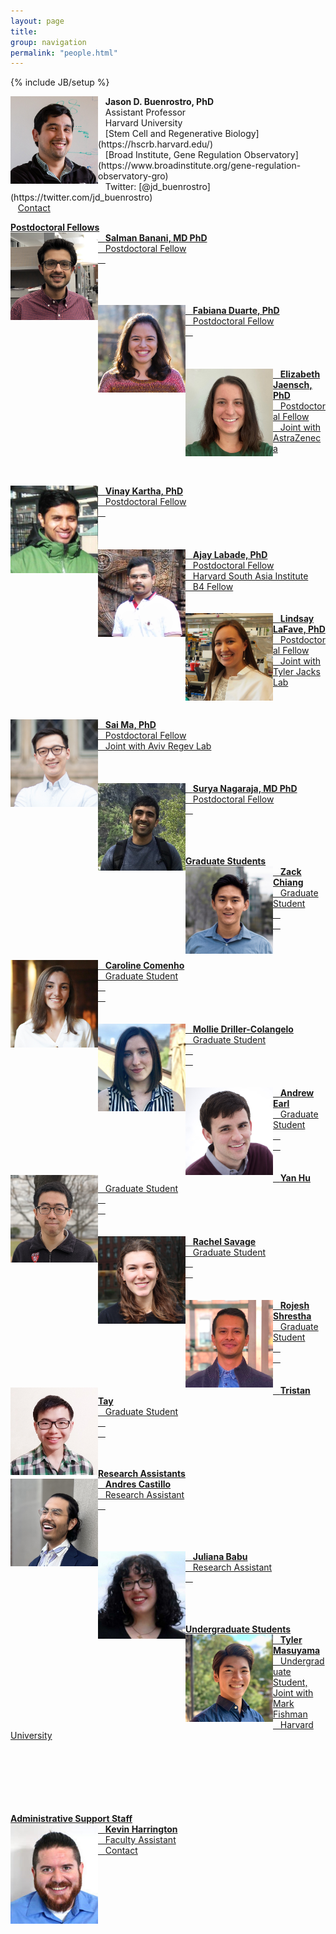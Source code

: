```yaml
---
layout: page
title:
group: navigation
permalink: "people.html"
---
```

{% include JB/setup %}

<img alt="Jason D. Buenrostro, PhD" align="left" src="media/people/JasonBuenrostro2.jpg" width="140" height="140"/>
&nbsp;&nbsp;&nbsp;<b>Jason D. Buenrostro, PhD</b><br>
&nbsp;&nbsp;&nbsp;Assistant Professor<br>
&nbsp;&nbsp;&nbsp;Harvard University<br>
&nbsp;&nbsp;&nbsp;[Stem Cell and Regenerative Biology](https://hscrb.harvard.edu/)<br>
&nbsp;&nbsp;&nbsp;[Broad Institute, Gene Regulation Observatory](https://www.broadinstitute.org/gene-regulation-observatory-gro)<br>
&nbsp;&nbsp;&nbsp;Twitter: [@jd_buenrostro](https://twitter.com/jd_buenrostro)<br>
&nbsp;&nbsp;&nbsp;<a href="mailto:jason_buenrostro@harvard.edu">Contact

<b>Postdoctoral Fellows</b><br>
<img alt="Salman Banani" align="left" src="media/people/SalmanBanani.JPG" width="140" height="140"/>
&nbsp;&nbsp;&nbsp;<b>Salman Banani, MD PhD</b><br>
&nbsp;&nbsp;&nbsp;Postdoctoral Fellow<br>
&nbsp;&nbsp;&nbsp;<br>
<br><br><br>

<img alt="Fabiana Duarte" align="left" src="media/people/FabianaDuarte.jpg" width="140" height="140"/>
&nbsp;&nbsp;&nbsp;<b>Fabiana Duarte, PhD</b><br>
&nbsp;&nbsp;&nbsp;Postdoctoral Fellow<br>
&nbsp;&nbsp;&nbsp;<br>
<br><br><br>

<img alt="Elizabeth Jaensch" align="left" src="media/people/ElizabethJaensch.jpg" width="140" height="140"/>
&nbsp;&nbsp;&nbsp;<b>Elizabeth Jaensch, PhD</b><br>
&nbsp;&nbsp;&nbsp;Postdoctoral Fellow<br>
&nbsp;&nbsp;&nbsp;Joint with AstraZeneca<br>
<br><br><br>

<img alt="Vinay Kartha" align="left" src="media/people/VinayKartha.jpg" width="140" height="140"/>
&nbsp;&nbsp;&nbsp;<b>Vinay Kartha, PhD</b><br>
&nbsp;&nbsp;&nbsp;Postdoctoral Fellow<br>
&nbsp;&nbsp;&nbsp;<br>
<br><br><br>

<img alt="Ajay Labade" align="left" src="media/people/AjayLabade.jpg" width="140" height="140"/>
&nbsp;&nbsp;&nbsp;<b>Ajay Labade, PhD</b><br>
&nbsp;&nbsp;&nbsp;Postdoctoral Fellow<br>
&nbsp;&nbsp;&nbsp;Harvard South Asia Institute<br>
&nbsp;&nbsp;&nbsp;B4 Fellow<br>
<br><br>

<img alt="Lindsay LaFave" align="left" src="media/people/LindsayLaFave.jpg" width="140" height="140"/>
&nbsp;&nbsp;&nbsp;<b>Lindsay LaFave, PhD</b><br>
&nbsp;&nbsp;&nbsp;Postdoctoral Fellow<br>
&nbsp;&nbsp;&nbsp;Joint with Tyler Jacks Lab<br>
<br><br><br>

<img alt="Sai Ma" align="left" src="media/people/SaiMa.jpg" width="140" height="140"/>
&nbsp;&nbsp;&nbsp;<b>Sai Ma, PhD</b><br>
&nbsp;&nbsp;&nbsp;Postdoctoral Fellow<br>
&nbsp;&nbsp;&nbsp;Joint with Aviv Regev Lab<br>
<br><br><br>

<img alt="Surya Nagaraja" align="left" src="media/people/SuryaNagaraja_3.png" width="140" height="140"/>
&nbsp;&nbsp;&nbsp;<b>Surya Nagaraja, MD PhD</b><br>
&nbsp;&nbsp;&nbsp;Postdoctoral Fellow<br>
&nbsp;&nbsp;&nbsp;<br>
<br><br><br>

<b>Graduate Students</b><br>
<img alt="Zack Chiang" align="left" src="media/people/ZackChiang.jpg" width="140" height="140"/>
&nbsp;&nbsp;&nbsp;<b>Zack Chiang</b><br>
&nbsp;&nbsp;&nbsp;Graduate Student<br>
&nbsp;&nbsp;&nbsp;<br>
&nbsp;&nbsp;&nbsp;<br>
<br><br>

<img alt="Caroline Comenho" align="left" src="media/people/CarolineComenho.jpeg" width="140" height="140"/>
&nbsp;&nbsp;&nbsp;<b>Caroline Comenho</b><br>
&nbsp;&nbsp;&nbsp;Graduate Student<br>
&nbsp;&nbsp;&nbsp;<br>
&nbsp;&nbsp;&nbsp;<br>
<br><br>

<img alt="Mollie Driller-Colangelo" align="left" src="media/people/MollieDriller-Colangelo.jpg" width="140" height="140"/>
&nbsp;&nbsp;&nbsp;<b>Mollie Driller-Colangelo</b><br>
&nbsp;&nbsp;&nbsp;Graduate Student<br>
&nbsp;&nbsp;&nbsp;<br>
&nbsp;&nbsp;&nbsp;<br>
<br><br>

<img alt="Andrew Earl" align="left" src="media/people/AndrewEarl.jpg" width="140" height="140"/>
&nbsp;&nbsp;&nbsp;<b>Andrew Earl</b><br>
&nbsp;&nbsp;&nbsp;Graduate Student<br>
&nbsp;&nbsp;&nbsp;<br>
&nbsp;&nbsp;&nbsp;<br>
<br><br>

<img alt="Yan Hu" align="left" src="media/people/YanHu.jpg" width="140" height="140"/>
&nbsp;&nbsp;&nbsp;<b>Yan Hu</b><br>
&nbsp;&nbsp;&nbsp;Graduate Student<br>
&nbsp;&nbsp;&nbsp;<br>
&nbsp;&nbsp;&nbsp;<br>
<br><br>

<img alt="Rachel Savage" align="left" src="media/people/RachelSavage.jpg" width="140" height="140"/>
&nbsp;&nbsp;&nbsp;<b>Rachel Savage</b><br>
&nbsp;&nbsp;&nbsp;Graduate Student<br>
&nbsp;&nbsp;&nbsp;<br>
&nbsp;&nbsp;&nbsp;<br>
<br><br>

<img alt="Rojesh Shrestha" align="left" src="media/people/RojeshShrestha.png" width="140" height="140"/>
&nbsp;&nbsp;&nbsp;<b>Rojesh Shrestha</b><br>
&nbsp;&nbsp;&nbsp;Graduate Student<br>
&nbsp;&nbsp;&nbsp;<br>
&nbsp;&nbsp;&nbsp;<br>
<br><br>

<img alt="Tristan Tay" align="left" src="media/people/TristanTay.png" width="140" height="140"/>
&nbsp;&nbsp;&nbsp;<b>Tristan Tay</b><br>
&nbsp;&nbsp;&nbsp;Graduate Student<br>
&nbsp;&nbsp;&nbsp;<br>
&nbsp;&nbsp;&nbsp;<br>
<br><br>

<b>Research Assistants</b><br>
<img alt="Andres Castillo" align="left" src="media/people/AndresCastillo.png" width="140" height="140"/>
&nbsp;&nbsp;&nbsp;<b>Andres Castillo</b><br>
&nbsp;&nbsp;&nbsp;Research Assistant<br>
&nbsp;&nbsp;&nbsp;<br>
<br><br><br>

<img alt="Juliana Babu" align="left" src="media/people/JulianaBabu.jpg" width="140" height="140"/>
&nbsp;&nbsp;&nbsp;<b>Juliana Babu</b><br>
&nbsp;&nbsp;&nbsp;Research Assistant<br>
&nbsp;&nbsp;&nbsp;<br>
<br><br><br>

<b>Undergraduate Students</b><br>
<img alt="Tyler Masuyama" align="left" src="media/people/TylerMasuyama2.jpg" width="140" height="140"/>
&nbsp;&nbsp;&nbsp;<b>Tyler Masuyama</b><br>
&nbsp;&nbsp;&nbsp;Undergraduate Student, Joint with Mark Fishman<br>
&nbsp;&nbsp;&nbsp;Harvard University<br>
<br><br><br>

<br><br><br>
<b>Administrative Support Staff</b><br>
<img alt="Kevin Harrington" align="left" src="media/people/KevinHarrington.jpg" width="140" height="160"/>
&nbsp;&nbsp;&nbsp;<b>Kevin Harrington</b><br>
&nbsp;&nbsp;&nbsp;Faculty Assistant<br>
&nbsp;&nbsp;&nbsp;[Contact](https://hscrb.harvard.edu/people/kevin-harrington)<br>
<br><br><br>

